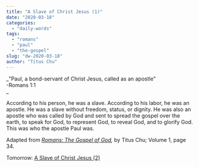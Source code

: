 ```yaml
---
title: "A Slave of Christ Jesus (1)"
date: "2020-03-18"
categories: 
  - "daily-words"
tags: 
  - "romans"
  - "paul"
  - "the-gospel"
slug: "dw-2020-03-18"
author: "Titus Chu"
---
```


_"Paul, a bond-servant of Christ Jesus, called as an apostle"  
\-Romans 1:1  
_

According to his person, he was a slave. According to his labor, he was an apostle. He was a slave without freedom, status, or dignity. He was also an apostle who was called by God and sent to spread the gospel over the earth, to speak for God, to represent God, to reveal God, and to glorify God. This was who the apostle Paul was.

Adapted from _[Romans: The Gospel of God](/book-romans),_ by Titus Chu; Volume 1, page 34.

Tomorrow: [A Slave of Christ Jesus (2)](/dw-2020-03-19)
